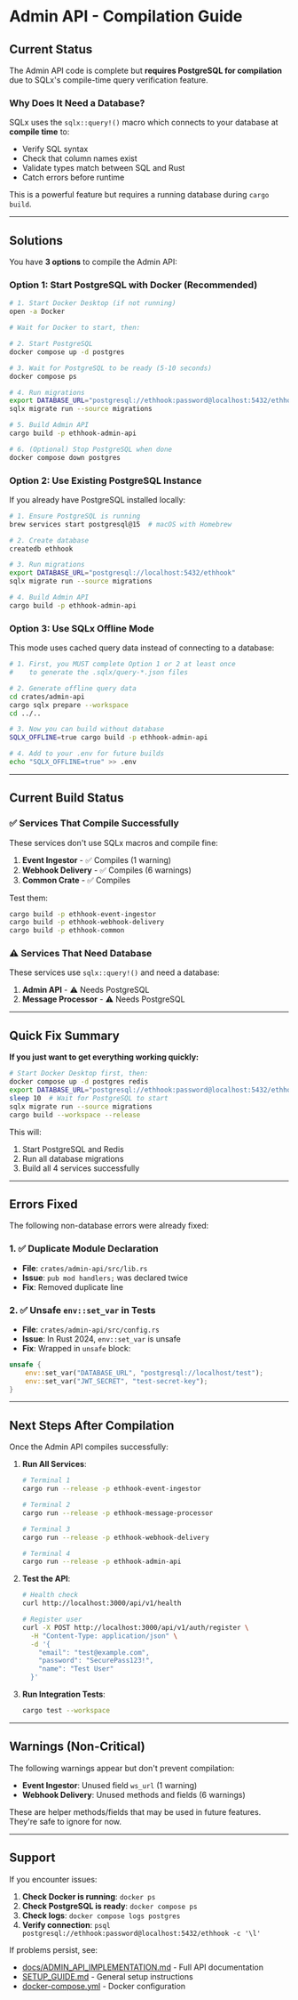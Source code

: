 # Admin API - Compilation Guide

## Current Status

The Admin API code is complete but **requires PostgreSQL for compilation** due to SQLx's compile-time query verification feature.

### Why Does It Need a Database?

SQLx uses the `sqlx::query!()` macro which connects to your database at **compile time** to:

- Verify SQL syntax
- Check that column names exist
- Validate types match between SQL and Rust
- Catch errors before runtime

This is a powerful feature but requires a running database during `cargo build`.

---

## Solutions

You have **3 options** to compile the Admin API:

### Option 1: Start PostgreSQL with Docker (Recommended)

```bash
# 1. Start Docker Desktop (if not running)
open -a Docker

# Wait for Docker to start, then:

# 2. Start PostgreSQL
docker compose up -d postgres

# 3. Wait for PostgreSQL to be ready (5-10 seconds)
docker compose ps

# 4. Run migrations
export DATABASE_URL="postgresql://ethhook:password@localhost:5432/ethhook"
sqlx migrate run --source migrations

# 5. Build Admin API
cargo build -p ethhook-admin-api

# 6. (Optional) Stop PostgreSQL when done
docker compose down postgres
```

### Option 2: Use Existing PostgreSQL Instance

If you already have PostgreSQL installed locally:

```bash
# 1. Ensure PostgreSQL is running
brew services start postgresql@15  # macOS with Homebrew

# 2. Create database
createdb ethhook

# 3. Run migrations
export DATABASE_URL="postgresql://localhost:5432/ethhook"
sqlx migrate run --source migrations

# 4. Build Admin API
cargo build -p ethhook-admin-api
```

### Option 3: Use SQLx Offline Mode

This mode uses cached query data instead of connecting to a database:

```bash
# 1. First, you MUST complete Option 1 or 2 at least once
#    to generate the .sqlx/query-*.json files

# 2. Generate offline query data
cd crates/admin-api
cargo sqlx prepare --workspace
cd ../..

# 3. Now you can build without database
SQLX_OFFLINE=true cargo build -p ethhook-admin-api

# 4. Add to your .env for future builds
echo "SQLX_OFFLINE=true" >> .env
```

---

## Current Build Status

### ✅ Services That Compile Successfully

These services don't use SQLx macros and compile fine:

1. **Event Ingestor** - ✅ Compiles (1 warning)
2. **Webhook Delivery** - ✅ Compiles (6 warnings)
3. **Common Crate** - ✅ Compiles

Test them:

```bash
cargo build -p ethhook-event-ingestor
cargo build -p ethhook-webhook-delivery
cargo build -p ethhook-common
```

### ⚠️ Services That Need Database

These services use `sqlx::query!()` and need a database:

1. **Admin API** - ⚠️ Needs PostgreSQL
2. **Message Processor** - ⚠️ Needs PostgreSQL

---

## Quick Fix Summary

**If you just want to get everything working quickly:**

```bash
# Start Docker Desktop first, then:
docker compose up -d postgres redis
export DATABASE_URL="postgresql://ethhook:password@localhost:5432/ethhook"
sleep 10  # Wait for PostgreSQL to start
sqlx migrate run --source migrations
cargo build --workspace --release
```

This will:

1. Start PostgreSQL and Redis
2. Run all database migrations
3. Build all 4 services successfully

---

## Errors Fixed

The following non-database errors were already fixed:

### 1. ✅ Duplicate Module Declaration

- **File**: `crates/admin-api/src/lib.rs`
- **Issue**: `pub mod handlers;` was declared twice
- **Fix**: Removed duplicate line

### 2. ✅ Unsafe `env::set_var` in Tests

- **File**: `crates/admin-api/src/config.rs`
- **Issue**: In Rust 2024, `env::set_var` is unsafe
- **Fix**: Wrapped in `unsafe` block:

```rust
unsafe {
    env::set_var("DATABASE_URL", "postgresql://localhost/test");
    env::set_var("JWT_SECRET", "test-secret-key");
}
```

---

## Next Steps After Compilation

Once the Admin API compiles successfully:

1. **Run All Services**:

   ```bash
   # Terminal 1
   cargo run --release -p ethhook-event-ingestor
   
   # Terminal 2
   cargo run --release -p ethhook-message-processor
   
   # Terminal 3
   cargo run --release -p ethhook-webhook-delivery
   
   # Terminal 4
   cargo run --release -p ethhook-admin-api
   ```

2. **Test the API**:

   ```bash
   # Health check
   curl http://localhost:3000/api/v1/health
   
   # Register user
   curl -X POST http://localhost:3000/api/v1/auth/register \
     -H "Content-Type: application/json" \
     -d '{
       "email": "test@example.com",
       "password": "SecurePass123!",
       "name": "Test User"
     }'
   ```

3. **Run Integration Tests**:

   ```bash
   cargo test --workspace
   ```

---

## Warnings (Non-Critical)

The following warnings appear but don't prevent compilation:

- **Event Ingestor**: Unused field `ws_url` (1 warning)
- **Webhook Delivery**: Unused methods and fields (6 warnings)

These are helper methods/fields that may be used in future features. They're safe to ignore for now.

---

## Support

If you encounter issues:

1. **Check Docker is running**: `docker ps`
2. **Check PostgreSQL is ready**: `docker compose ps`
3. **Check logs**: `docker compose logs postgres`
4. **Verify connection**: `psql postgresql://ethhook:password@localhost:5432/ethhook -c '\l'`

If problems persist, see:

- [docs/ADMIN_API_IMPLEMENTATION.md](ADMIN_API_IMPLEMENTATION.md) - Full API documentation
- [SETUP_GUIDE.md](../SETUP_GUIDE.md) - General setup instructions
- [docker-compose.yml](../docker-compose.yml) - Docker configuration
